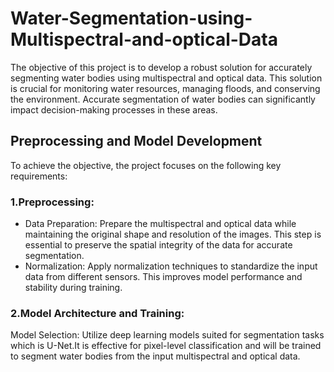 # Water-Segmentation-using-Multispectral-and-optical-Data
The objective of this project is to develop a robust solution for accurately segmenting water bodies using multispectral and optical data. This solution is crucial for monitoring water resources, managing floods, and conserving the environment. Accurate segmentation of water bodies can significantly impact decision-making processes in these areas.

## Preprocessing and Model Development
To achieve the objective, the project focuses on the following key requirements:

### 1.Preprocessing:
- Data Preparation: Prepare the multispectral and optical data while maintaining the original shape and resolution of the images. This step is essential to preserve the spatial integrity of the data for accurate segmentation.
- Normalization: Apply normalization techniques to standardize the input data from different sensors. This improves model performance and stability during training.

### 2.Model Architecture and Training:
Model Selection: Utilize deep learning models suited for segmentation tasks which is U-Net.It is effective for pixel-level classification and will be trained to segment water bodies from the input multispectral and optical data.

